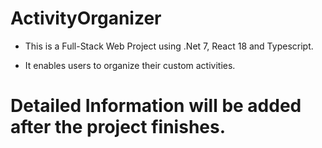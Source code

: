 # ActivityOrganizer
- This is a Full-Stack Web Project using .Net 7, React 18 and Typescript. 

- It enables users to organize their custom activities.  

# Detailed Information will be added after the project finishes.
